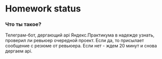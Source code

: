 # Homework status

### Что ты такое?

Телеграм-бот, дергающий api Яндекс.Практикума в надежде узнать, проверил ли ревьюер очередной проект. Если да, то присылает сообщение с резюме от ревьюера. Если нет - ждем 20 минут и снова дергаем api.